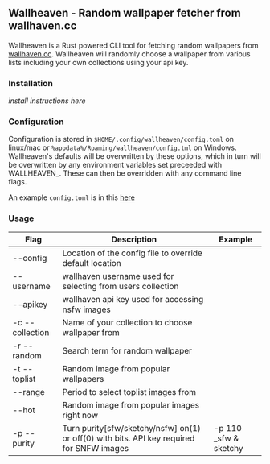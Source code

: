 ## Wallheaven - Random wallpaper fetcher from wallhaven.cc

Wallheaven is a Rust powered CLI tool for fetching random wallpapers from [wallhaven.cc](https://wallhaven.cc/). Wallheaven will randomly choose a wallpaper from various lists including your own collections using your api key.

### Installation

_install instructions here_

### Configuration 

Configuration is stored in `$HOME/.config/wallheaven/config.toml` on linux/mac or `%appdata%/Roaming/wallheaven/config.tml` on Windows. Wallheaven's defaults will be overwritten by these options, which in turn will be overwritten by any environment variables set preceeded with WALLHEAVEN_. These can then be overridden with any command line flags.

An example `config.toml` is in this [here](http://github.com)

### Usage

| Flag | Description | Example |
| --- | --- | --- |
| --config | Location of the config file to override default location ||
| --username | wallhaven username used for selecting from users collection ||
| --apikey | wallhaven api key used for accessing nsfw images ||
| -c --collection | Name of your collection to choose wallpaper from |  |
| -r --random | Search term for random wallpaper | |
| -t --toplist | Random image from popular wallpapers | |
| --range | Period to select toplist images from ||
| --hot | Random image from popular images right now | |
| -p --purity | Turn purity[sfw/sketchy/nsfw] on(1) or off(0) with bits. API key required for SNFW images | -p 110 _sfw & sketchy |


